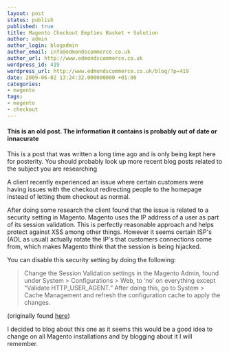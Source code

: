 ```yaml
---
layout: post
status: publish
published: true
title: Magento Checkout Empties Basket + Solution
author: admin
author_login: blogadmin
author_email: info@edmondscommerce.co.uk
author_url: http://www.edmondscommerce.co.uk
wordpress_id: 419
wordpress_url: http://www.edmondscommerce.co.uk/blog/?p=419
date: 2009-06-02 13:24:32.000000000 +01:00
categories:
- magento
tags:
- magento
- checkout
---
```

<div class="oldpost"><h4>This is an old post. The information it contains is probably out of date or innacurate</h4>
<p>
This is a post that was written a long time ago and is only being kept here for posterity.
You should probably look up more recent blog posts related to the subject you are researching
</p>
</div>
A client recently experienced an issue where certain customers were having issues with the checkout redirecting people to the homepage instead of letting them checkout as normal.

After doing some research the client found that the issue is related to a security setting in Magento. Magento uses the IP address of a user as part of its session validation. This is perfectly reasonable approach and helps protect against XSS among other things. However it seems certain ISP's (AOL as usual) actually rotate the IP's that customers connections come from, which makes Magento think that the session is being hijacked.

You can disable this security setting by doing the following:

<blockquote>Change the Session Validation settings in the Magento Admin, found under System > Configurations > Web,  to ‘no’ on everything except “Validate HTTP_USER_AGENT.” After doing this,  go to System > Cache Management and refresh the configuration cache to apply the changes.</blockquote>
(originally found <a href="http://thewellrunsite.com/2009/02/12/fixing-the-magento-checkout-glitch/" target="_blank">here</a>)

I decided to blog about this one as it seems this would be a good idea to change on all Magento installations and by blogging about it I will remember.

